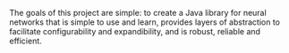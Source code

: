 The goals of this project are simple: to create a Java library for neural networks that is simple to use and learn, provides layers of abstraction to facilitate configurability and expandibility, and is robust, reliable and efficient.
